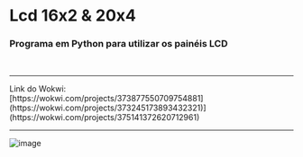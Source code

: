 <h1> Lcd 16x2 & 20x4 </h1>
<h3>Programa em Python para utilizar os painéis LCD</h3>
<br>
<hr>
Link do Wokwi: <br>
[https://wokwi.com/projects/373877550709754881](https://wokwi.com/projects/373245173893432321)](https://wokwi.com/projects/375141372620712961)
<hr>

![image](https://github.com/stevammm/Lcd16x2-20x2/assets/129697376/fa8300b1-f1fb-4c4d-a502-228c59f0b231)
